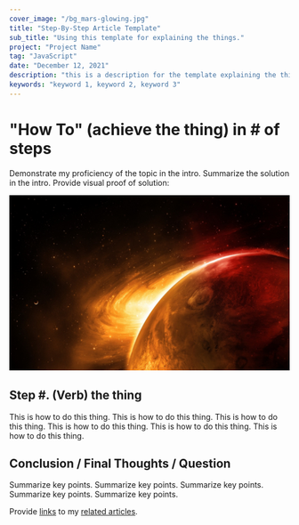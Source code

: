 ```yaml
---
cover_image: "/bg_mars-glowing.jpg"
title: "Step-By-Step Article Template"
sub_title: "Using this template for explaining the things."
project: "Project Name"
tag: "JavaScript"
date: "December 12, 2021"
description: "this is a description for the template explaining the thing."
keywords: "keyword 1, keyword 2, keyword 3"
---
```


# **\"How To\" (achieve the thing) in # of steps**

Demonstrate my proficiency of the topic in the intro. Summarize the solution in the intro. Provide visual proof of solution:

![visual proof image](../public/bg_mars-glowing.jpg)

## **Step \#. (Verb) the thing**

This is how to do this thing. This is how to do this thing. This is how to do this thing. This is how to do this thing. This is how to do this thing. This is how to do this thing.

## **Conclusion / Final Thoughts / Question**

Summarize key points. Summarize key points. Summarize key points. Summarize key points. Summarize key points.

Provide [links]() to my [related articles]().
